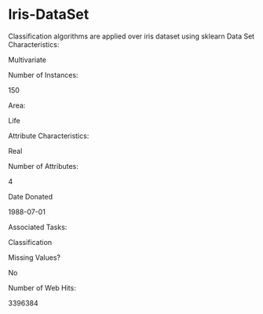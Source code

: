 # Iris-DataSet
Classification algorithms are applied over iris dataset using sklearn
Data Set Characteristics:  
	

Multivariate
	

Number of Instances:
	

150
	

Area:
	

Life

Attribute Characteristics:
	

Real
	

Number of Attributes:
	

4
	

Date Donated
	

1988-07-01

Associated Tasks:
	

Classification
	

Missing Values?
	

No
	

Number of Web Hits:
	

3396384
